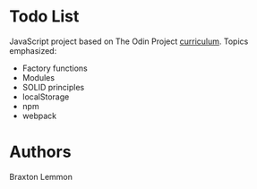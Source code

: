 # Todo List
JavaScript project based on The Odin Project [curriculum](https://www.theodinproject.com/courses/javascript/lessons/todo-list?ref=lnav).
Topics emphasized:
- Factory functions
- Modules
- SOLID principles
- localStorage
- npm
- webpack


# Authors
Braxton Lemmon